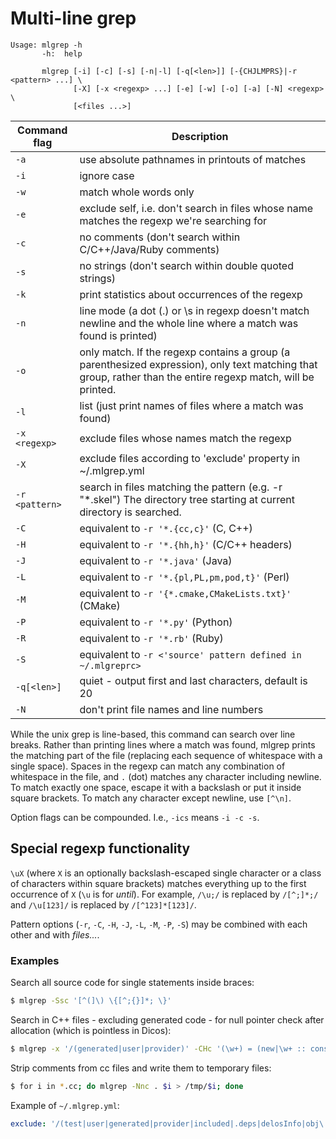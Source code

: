 # Multi-line grep

```
Usage: mlgrep -h
       -h:  help

       mlgrep [-i] [-c] [-s] [-n|-l] [-q[<len>]] [-{CHJLMPRS}|-r <pattern> ...] \
              [-X] [-x <regexp> ...] [-e] [-w] [-o] [-a] [-N] <regexp> \
              [<files ...>]
```

Command flag    | Description
----------------|------------------------------------------------------------
 `-a`           | use absolute pathnames in printouts of matches
 `-i`           | ignore case
 `-w`           | match whole words only
 `-e`           | exclude self, i.e. don't search in files whose name matches the regexp we're searching for
 `-c`           | no comments (don't search within C/C++/Java/Ruby comments)
 `-s`           | no strings (don't search within double quoted strings)
 `-k`           | print statistics about occurrences of the regexp
 `-n`           | line mode (a dot (.) or \s in regexp doesn't match newline and the whole line where a match was found is printed)
 `-o`           | only match. If the regexp contains a group (a parenthesized expression), only text matching that group, rather than the entire regexp match, will be printed.
 `-l`           | list (just print names of files where a match was found)
 `-x <regexp>`  | exclude files whose names match the regexp
 `-X`           | exclude files according to 'exclude' property in ~/.mlgrep.yml
 `-r <pattern>` | search in files matching the pattern (e.g. -r "*.skel") The directory tree starting at current directory is searched.
 `-C`           | equivalent to `-r '*.{cc,c}'` (C, C++)
 `-H`           | equivalent to `-r '*.{hh,h}'` (C/C++ headers)
 `-J`           | equivalent to `-r '*.java'` (Java)
 `-L`           | equivalent to `-r '*.{pl,PL,pm,pod,t}'` (Perl)
 `-M`           | equivalent to `-r '{*.cmake,CMakeLists.txt}'` (CMake)
 `-P`           | equivalent to `-r '*.py'` (Python)
 `-R`           | equivalent to `-r '*.rb'` (Ruby)
 `-S`           | equivalent to `-r <'source' pattern defined in ~/.mlgreprc>`
 `-q[<len>]`    | quiet - output first <len> and last <len> characters, default is 20
 `-N`           | don't print file names and line numbers

While the unix grep is line-based, this command can search over line
breaks. Rather than printing lines where a match was found, mlgrep
prints the matching part of the file (replacing each sequence of
whitespace with a single space). Spaces in the regexp can match any
combination of whitespace in the file, and `.` (dot) matches any
character including newline. To match exactly one space, escape it
with a backslash or put it inside square brackets. To match any
character except newline, use `[^\n]`.

Option flags can be compounded. I.e., `-ics` means `-i -c -s`.

## Special regexp functionality

`\uX` (where `X` is an optionally backslash-escaped single character
or a class of characters within square brackets) matches everything up
to the first occurrence of `X` (`\u` is for *until*). For example,
`/\u;/` is replaced by `/[^;]*;/` and `/\u[123]/` is replaced by
`/[^123]*[123]/`.

Pattern options (`-r`, `-C`, `-H`, `-J`, `-L`, `-M`, `-P`, `-S`) may be
combined with each other and with *files...*.

### Examples

Search all source code for single statements inside braces:

```sh
$ mlgrep -Ssc '[^(]\) \{[^;{}]*; \}'
```

Search in C++ files  - excluding generated code - for null pointer check
after allocation (which is pointless in Dicos):

```sh
$ mlgrep -x '/(generated|user|provider)' -CHc '(\w+) = (new|\w+ :: construct \()\u; [^}]* if \( \1 == (0|NULL)'
```

Strip comments from cc files and write them to temporary files:

```sh
$ for i in *.cc; do mlgrep -Nnc . $i > /tmp/$i; done
```

Example of `~/.mlgrep.yml`:

```yaml
exclude: '/(test|user|generated|provider|included|.deps|delosInfo|obj\.)'
```
